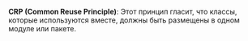 **CRP (Common Reuse Principle)**: Этот принцип гласит, что классы, которые используются вместе, должны быть размещены в одном модуле или пакете.
